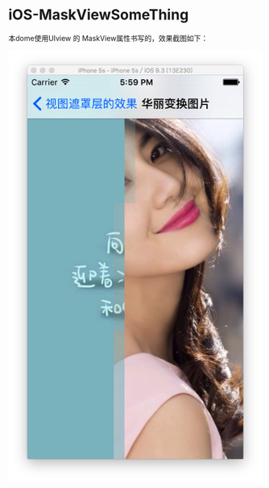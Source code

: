 # iOS-MaskViewSomeThing

本dome使用UIview 的 MaskView属性书写的，效果截图如下：

![](https://github.com/LoveMeiM/iOS-MaskViewSomeThing/raw/master/效果.png)
